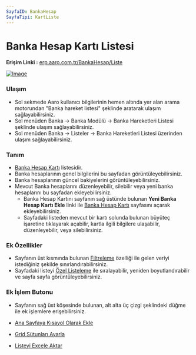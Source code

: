 ```yaml
---
SayfaID: BankaHesap
SayfaTipi: KartListe
---
```


# Banka Hesap Kartı Listesi

**Erişim Linki :** [erp.aaro.com.tr/BankaHesap/Liste](erp.aaro.com.tr/BankaHesap/Liste)

[![Image](https://i.hizliresim.com/rsrzw1d.png)](https://hizliresim.com/rsrzw1d)

### Ulaşım 

- Sol sekmede Aaro kullanıcı bilgilerinin hemen altında yer alan arama motorundan "Banka hareket listesi" şeklinde aratarak ulaşım sağlayabilirsiniz.
- Sol menüden Banka -> Banka Modülü -> Banka Hareketleri Listesi şeklinde ulaşım sağlayabilirsiniz. 
- Sol menüden Banka -> Listeler -> Banka Hareketleri Listesi üzerinden ulaşım sağlayabilirsiniz.

### Tanım 

- [Banka Hesap Kartı](../Banka/BankaHesapKarti.md) listesidir.
- Banka hesaplarının genel bilgilerini bu sayfadan görüntüleyebilirsiniz. 
- Banka hesaplarının güncel bakiyelerini görüntüleyebilirsiniz.
- Mevcut Banka hesaplarını düzenleyebilir, silebilir veya yeni banka hesaplarını bu sayfadan ekleyebilirsiniz.
    - Banka Hesap Kartını sayfanın sağ üstünde bulunan **Yeni Banka Hesap Kartı Ekle** linki ile [Banka Hesap Kartı](../Banka/BankaHesapKarti.md) sayfasını açarak ekleyebilirsiniz.
	- Sayfadaki listeden mevcut bir kartı solunda bulunan büyüteç işaretine tıklayarak açabilir, kartla ilgili bilgilere ulaşabilir, düzenleyebilir, veya silebilirsiniz.
	
### Ek Özellikler 

- Sayfanın üst kısmında bulunan [Filtreleme](../TemelOzellikler/SayfaKisitlari.md) özelliği ile gelen veriyi istediğiniz şekilde sınırlandırabilirsiniz.
- Sayfadaki listeyi [Özel Listeleme](../TemelOzellikler/ListeNesnesi.md) ile sıralayabilir, yeniden boyutlandırabilir ve sayfa sayfa görüntüleyebilirsiniz.


### Ek İşlem Butonu

- Sayfanın sağ üst köşesinde bulunan, alt alta üç çizgi şeklindeki düğme ile ek işlemlere erişebilirsiniz.








- [Ana Sayfaya Kısayol Olarak Ekle](../TemelOzellikler/KisaYollaraEkleme.md)
- [Grid Sütunları Ayarla](../TemelOzellikler/GridSutunAyarlari.md)
- [Listeyi Excele Aktar](../TemelOzellikler/ListeyiExceleAktar.md)




